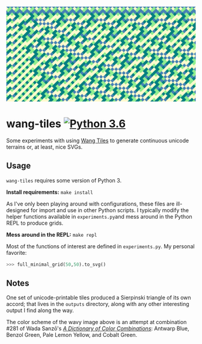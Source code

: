 ![An example output produced with fullGridMinimal.](outputs/waves.svg)

# wang-tiles [![Python 3.6](https://img.shields.io/badge/python-3-blue.svg)](https://www.python.org/downloads/)

Some experiments with using [Wang Tiles](https://en.wikipedia.org/wiki/Wang_tile) to generate continuous unicode terrains or, at least, nice SVGs.

## Usage

`wang-tiles` requires some version of Python 3.

**Install requirements:** `make install`

As I've only been playing around with configurations, these files are ill-designed for import and use in other Python scripts. I typically modify the helper functions available in `experiments.py`and mess around in the Python REPL to produce grids.

**Mess around in the REPL:** `make repl`

Most of the functions of interest are defined in `experiments.py`. My personal favorite:

```python
>>> full_minimal_grid(50,50).to_svg()
```

## Notes

One set of unicode-printable tiles produced a Sierpinski triangle of its own accord; that lives in the `outputs` directory, along with any other interesting output I find along the way.

The color scheme of the wavy image above is an attempt at combination #281 of Wada Sanzō's [*A Dictionary of Color Combinations*](http://www.ampersandgallerypdx.com/books/dictionary-of-color-combinations-sanzo-wada): Antwarp Blue, Benzol Green, Pale Lemon Yellow, and Cobalt Green.
